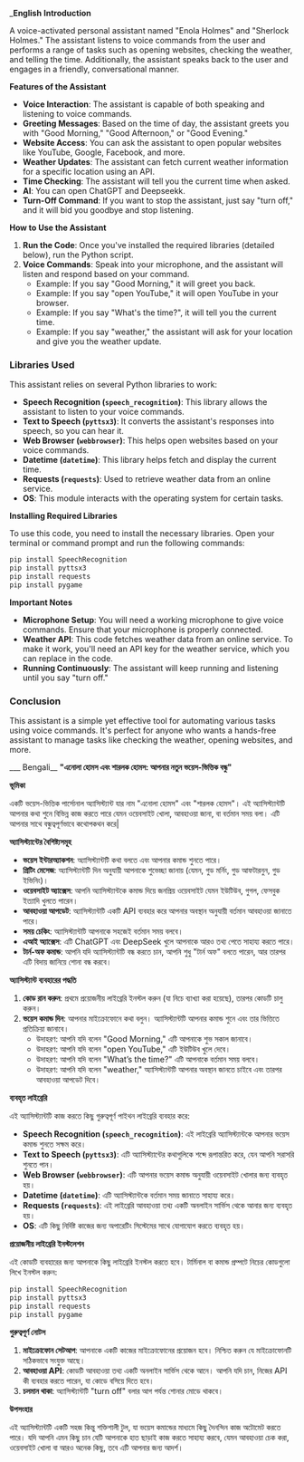 ___English__
**Introduction**

A voice-activated personal assistant named "Enola Holmes" and "Sherlock Holmes." The assistant listens to voice commands from the user and performs a range of tasks such as opening websites, checking the weather, and telling the time. Additionally, the assistant speaks back to the user and engages in a friendly, conversational manner.

 **Features of the Assistant**

- **Voice Interaction**: The assistant is capable of both speaking and listening to voice commands.
- **Greeting Messages**: Based on the time of day, the assistant greets you with "Good Morning," "Good Afternoon," or "Good Evening."
- **Website Access**: You can ask the assistant to open popular websites like YouTube, Google, Facebook, and more.
- **Weather Updates**: The assistant can fetch current weather information for a specific location using an API.
- **Time Checking**: The assistant will tell you the current time when asked.
- **AI**: You can open ChatGPT and Deepseekk. 
- **Turn-Off Command**: If you want to stop the assistant, just say "turn off," and it will bid you goodbye and stop listening.

**How to Use the Assistant**

1. **Run the Code**: Once you've installed the required libraries (detailed below), run the Python script.
2. **Voice Commands**: Speak into your microphone, and the assistant will listen and respond based on your command.
    - Example: If you say "Good Morning," it will greet you back.
    - Example: If you say "open YouTube," it will open YouTube in your browser.
    - Example: If you say "What's the time?", it will tell you the current time.
    - Example: If you say "weather," the assistant will ask for your location and give you the weather update.

### **Libraries Used**

This assistant relies on several Python libraries to work:

- **Speech Recognition (`speech_recognition`)**: This library allows the assistant to listen to your voice commands.
- **Text to Speech (`pyttsx3`)**: It converts the assistant's responses into speech, so you can hear it.
- **Web Browser (`webbrowser`)**: This helps open websites based on your voice commands.
- **Datetime (`datetime`)**: This library helps fetch and display the current time.
- **Requests (`requests`)**: Used to retrieve weather data from an online service.
- **OS**: This module interacts with the operating system for certain tasks.

 **Installing Required Libraries**

To use this code, you need to install the necessary libraries. Open your terminal or command prompt and run the following commands:

```bash
pip install SpeechRecognition
pip install pyttsx3
pip install requests
pip install pygame
```

**Important Notes**

- **Microphone Setup**: You will need a working microphone to give voice commands. Ensure that your microphone is properly connected.
- **Weather API**: This code fetches weather data from an online service. To make it work, you'll need an API key for the weather service, which you can replace in the code.
- **Running Continuously**: The assistant will keep running and listening until you say "turn off."

### **Conclusion**

This assistant is a simple yet effective tool for automating various tasks using voice commands. It's perfect for anyone who wants a hands-free assistant to manage tasks like checking the weather, opening websites, and more.

___ Bengali__
**"এনোলা হোমস এবং শারলক হোমস: আপনার নতুন ভয়েস-ভিত্তিক বন্ধু"**

**ভূমিকা**

একটি ভয়েস-ভিত্তিক পার্সোনাল অ্যাসিস্ট্যান্ট যার নাম "এনোলা হোমস" এবং "শারলক হোমস"। এই অ্যাসিস্ট্যান্টটি আপনার কথা শুনে বিভিন্ন কাজ করতে পারে যেমন ওয়েবসাইট খোলা, আবহাওয়া জানা, বা বর্তমান সময় বলা। এটি আপনার সাথে বন্ধুত্বপূর্ণভাবে কথোপকথন করে|


**অ্যাসিস্ট্যান্টের বৈশিষ্ট্যসমূহ**

- **ভয়েস ইন্টারঅ্যাকশন**: অ্যাসিস্ট্যান্টটি কথা বলতে এবং আপনার কমান্ড শুনতে পারে।
- **গ্রিটিং মেসেজ**: অ্যাসিস্ট্যান্টটি দিন অনুযায়ী আপনাকে শুভেচ্ছা জানায় (যেমন, গুড মর্নিং, গুড আফটারনুন, গুড ইভিনিং)।
- **ওয়েবসাইট অ্যাক্সেস**: আপনি অ্যাসিস্ট্যান্টকে কমান্ড দিয়ে জনপ্রিয় ওয়েবসাইট যেমন ইউটিউব, গুগল, ফেসবুক ইত্যাদি খুলতে পারেন।
- **আবহাওয়া আপডেট**: অ্যাসিস্ট্যান্টটি একটি API ব্যবহার করে আপনার অবস্থান অনুযায়ী বর্তমান আবহাওয়া জানাতে পারে।
- **সময় চেকিং**: অ্যাসিস্ট্যান্টটি আপনাকে সহজেই বর্তমান সময় বলবে।
- **এআই অ্যাক্সেস**: এটি ChatGPT এবং DeepSeek খুলে আপনাকে আরও তথ্য পেতে সাহায্য করতে পারে।
- **টার্ন-অফ কমান্ড**: আপনি যদি অ্যাসিস্ট্যান্টটি বন্ধ করতে চান, আপনি শুধু "টার্ন অফ" বলতে পারেন, আর তারপর এটি বিদায় জানিয়ে শোনা বন্ধ করবে।

**অ্যাসিস্ট্যান্ট ব্যবহারের পদ্ধতি**

1. **কোড রান করুন**: প্রথমে প্রয়োজনীয় লাইব্রেরি ইনস্টল করুন (যা নিচে ব্যাখ্যা করা হয়েছে), তারপর কোডটি চালু করুন।
2. **ভয়েস কমান্ড দিন**: আপনার মাইক্রোফোনে কথা বলুন। অ্যাসিস্ট্যান্টটি আপনার কমান্ড শুনে এবং তার ভিত্তিতে প্রতিক্রিয়া জানাবে।
    - উদাহরণ: আপনি যদি বলেন "Good Morning," এটি আপনাকে শুভ সকাল জানাবে।
    - উদাহরণ: আপনি যদি বলেন "open YouTube," এটি ইউটিউব খুলে দেবে।
    - উদাহরণ: আপনি যদি বলেন "What’s the time?" এটি আপনাকে বর্তমান সময় বলবে।
    - উদাহরণ: আপনি যদি বলেন "weather," অ্যাসিস্ট্যান্টটি আপনার অবস্থান জানতে চাইবে এবং তারপর আবহাওয়া আপডেট দিবে।

**ব্যবহৃত লাইব্রেরি**

এই অ্যাসিস্ট্যান্টটি কাজ করতে কিছু গুরুত্বপূর্ণ পাইথন লাইব্রেরি ব্যবহার করে:

- **Speech Recognition (`speech_recognition`)**: এই লাইব্রেরি অ্যাসিস্ট্যান্টকে আপনার ভয়েস কমান্ড শুনতে সক্ষম করে।
- **Text to Speech (`pyttsx3`)**: এটি অ্যাসিস্ট্যান্টের কথাগুলিকে শব্দে রূপান্তরিত করে, যেন আপনি সরাসরি শুনতে পান।
- **Web Browser (`webbrowser`)**: এটি আপনার ভয়েস কমান্ড অনুযায়ী ওয়েবসাইট খোলার জন্য ব্যবহৃত হয়।
- **Datetime (`datetime`)**: এটি অ্যাসিস্ট্যান্টকে বর্তমান সময় জানাতে সাহায্য করে।
- **Requests (`requests`)**: এই লাইব্রেরি আবহাওয়া তথ্য একটি অনলাইন সার্ভিস থেকে আনার জন্য ব্যবহৃত হয়।
- **OS**: এটি কিছু নির্দিষ্ট কাজের জন্য অপারেটিং সিস্টেমের সাথে যোগাযোগ করতে ব্যবহৃত হয়।

**প্রয়োজনীয় লাইব্রেরি ইনস্টলেশন**

এই কোডটি ব্যবহারের জন্য আপনাকে কিছু লাইব্রেরি ইনস্টল করতে হবে। টার্মিনাল বা কমান্ড প্রম্পটে নিচের কোডগুলো লিখে ইনস্টল করুন:

```bash
pip install SpeechRecognition
pip install pyttsx3
pip install requests
pip install pygame
```

**গুরুত্বপূর্ণ নোটস**

1. **মাইক্রোফোন সেটআপ**: আপনাকে একটি কাজের মাইক্রোফোনের প্রয়োজন হবে। নিশ্চিত করুন যে মাইক্রোফোনটি সঠিকভাবে সংযুক্ত আছে।
2. **আবহাওয়া API**: কোডটি আবহাওয়া তথ্য একটি অনলাইন সার্ভিস থেকে আনে। আপনি যদি চান, নিজের API কী ব্যবহার করতে পারেন, যা কোডে বসিয়ে দিতে হবে।
3. **চলমান থাকা**: অ্যাসিস্ট্যান্টটি "turn off" বলার আগ পর্যন্ত শোনার মোডে থাকবে।

**উপসংহার**

এই অ্যাসিস্ট্যান্টটি একটি সহজ কিন্তু শক্তিশালী টুল, যা ভয়েস কমান্ডের মাধ্যমে কিছু দৈনন্দিন কাজ অটোমেট করতে পারে। যদি আপনি এমন কিছু চান যেটি আপনাকে হাত ছাড়াই কাজ করতে সাহায্য করবে, যেমন আবহাওয়া চেক করা, ওয়েবসাইট খোলা বা আরও অনেক কিছু, তবে এটি আপনার জন্য আদর্শ।

